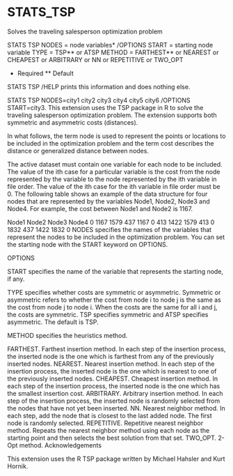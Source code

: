 # STATS_TSP

Solves the traveling salesperson optimization problem

STATS TSP NODES = node variables*
/OPTIONS START = starting node variable
TYPE = TSP** or ATSP
METHOD = FARTHEST** or NEAREST or CHEAPEST or ARBITRARY or NN or REPETITIVE or TWO_OPT
* Required
** Default

STATS TSP /HELP prints this information and does nothing else.

STATS TSP NODES=city1 city2 city3 city4 city5 city6
/OPTIONS START=city3.
This extension uses the TSP package in R to solve the traveling salesperson optimization problem. The extension supports both symmetric and asymmetric costs (distances).

In what follows, the term node is used to represent the points or locations to be included in the optimization problem and the term cost describes the distance or generalized distance between nodes.

The active dataset must contain one variable for each node to be included. The value of the ith case for a particular variable is the cost from the node represented by the variable to the node represented by the ith variable in file order. The value of the ith case for the ith variable in file order must be 0. The following table shows an example of the data structure for four nodes that are represented by the variables Node1, Node2, Node3 and Node4. For example, the cost between Node1 and Node2 is 1167.

Node1	Node2	Node3	Node4
0	1167	1579	437
1167	0	413	1422
1579	413	0	1832
437	1422	1832	0
NODES specifies the names of the variables that represent the nodes to be included in the optimization problem. You can set the starting node with the START keyword on OPTIONS.

OPTIONS

START specifies the name of the variable that represents the starting node, if any.

TYPE specifies whether costs are symmetric or asymmetric. Symmetric or asymmetric refers to whether the cost from node i to node j is the same as the cost from node j to node i. When the costs are the same for all i and j, the costs are symmetric. TSP specifies symmetric and ATSP specifies asymmetric. The default is TSP.

METHOD specifies the heuristics method.

FARTHEST. Farthest insertion method. In each step of the insertion process, the inserted node is the one which is farthest from any of the previously inserted nodes.
NEAREST. Nearest insertion method. In each step of the insertion process, the inserted node is the one which is nearest to one of the previously inserted nodes.
CHEAPEST. Cheapest insertion method. In each step of the insertion process, the inserted node is the one which has the smallest insertion cost.
ARBITRARY. Arbitrary insertion method. In each step of the insertion process, the inserted node is randomly selected from the nodes that have not yet been inserted.
NN. Nearest neighbor method. In each step, add the node that is closest to the last added node. The first node is randomly selected.
REPETITIVE. Repetitive nearest neighbor method. Repeats the nearest neighbor method using each node as the starting point and then selects the best solution from that set.
TWO_OPT. 2-Opt method.
Acknowledgements

This extension uses the R TSP package written by Michael Hahsler and Kurt Hornik.
